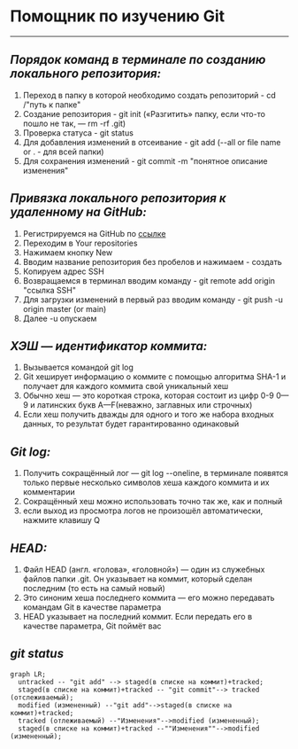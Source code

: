 # **Помощник по изучению Git**

---

## *Порядок команд в терминале по созданию локального репозитория:*

1. Переход в папку в которой необходимо создать репозиторий - cd /"путь к папке"
2. Создание репозитория - git init («Разгитить» папку, если что-то пошло не так, — rm -rf .git)
3. Проверка статуса - git status
4. Для добавления изменений в отсеивание - git add (--all or file name or . - для всей папки)
5. Для сохранения изменений - git commit -m "понятное описание изменения"

## *Привязка локального репозитория к удаленному на GitHub:*

1. Регистрируемся на GitHub по [ссылке](https://github.com "GitHub home") 
2. Переходим в Your repositories
3. Нажимаем кнопку New 
4. Вводим название репозитория без пробелов и нажимаем - создать
5. Копируем адрес SSH
6. Возвращаемся в терминал вводим команду - git remote add origin "ссылка SSH"
7. Для загрузки изменений в первый раз вводим команду - git push -u origin master (or main)
8. Далее -u опускаем

## *ХЭШ — идентификатор коммита:*

1. Вызывается командой git log
2. Git хеширует информацию о коммите с помощью алгоритма SHA-1 и получает для каждого коммита свой уникальный хеш
3. Обычно хеш — это короткая строка, которая состоит из цифр 0-9
0—9 и латинских букв A—F(неважно, заглавных или строчных)
4. Eсли хеш получить дважды для одного и того же набора входных данных, то результат будет гарантированно одинаковый

## *Git log:*

1. Получить сокращённый лог — git log --oneline, в терминале появятся только первые несколько символов хеша каждого коммита и их комментарии
2. Сокращённый хеш можно использовать точно так же, как и полный
3. если выход из просмотра логов не произошёл автоматически, нажмите клавишу Q

## *HEAD:*
1. Файл HEAD (англ. «голова», «головной») — один из служебных файлов папки .git. Он указывает на коммит, который сделан последним (то есть на самый новый)
2. Это синоним хеша последнего коммита — его можно передавать командам Git в качестве параметра
3. HEAD указывает на последний коммит. Если передать его в качестве параметра, Git поймёт вас

## *git status*

```mermaid
graph LR;
  untracked -- "git add" --> staged(в списке на коммит)+tracked;
  staged(в списке на коммит)+tracked -- "git commit"--> tracked (отслеживаемый);
  modified (измененный) --"git add"-->staged(в списке на коммит)+tracked;
  tracked (отлеживаемый) --"Изменения"-->modified (измененный);
  staged(в списке на коммит)+tracked --""Изменения""-->modified (измененный);
```


